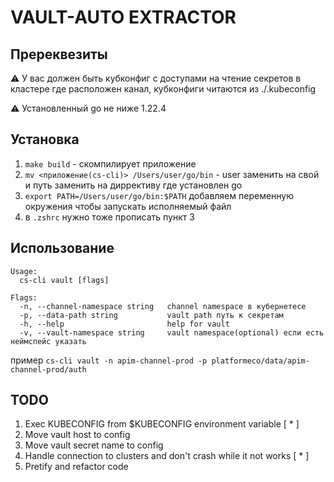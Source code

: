 # VAULT-AUTO EXTRACTOR

## Пререквезиты

:warning: У вас должен быть кубконфиг с доступами на чтение секретов в кластере где расположен канал, кубконфиги читаются из ./.kubeconfig

:warning: Установленный go не ниже 1.22.4

## Установка 

1. `make build` - скомпилирует приложение
2. `mv <приложение(cs-cli)> /Users/user/go/bin` - user заменить на свой и путь заменить на диррективу где установлен go
3. `export PATH=/Users/user/go/bin:$PATH` добавляем переменную окружения чтобы запускать исполняемый файл
4. в `.zshrc` нужно тоже прописать пункт 3 

## Использование

```
Usage:
  cs-cli vault [flags]

Flags:
  -n, --channel-namespace string   channel namespace в кубернетесе
  -p, --data-path string           vault path путь к секретам 
  -h, --help                       help for vault
  -v, --vault-namespace string     vault namespace(optional) если есть неймспейс указать
```

пример 
`cs-cli vault -n apim-channel-prod -p platformeco/data/apim-channel-prod/auth`

## TODO

1. Exec KUBECONFIG from $KUBECONFIG environment variable [ * ]
2. Move vault host to config
3. Move vault secret name to config
4. Handle connection to clusters and don't crash while it not works [ * ]
5. Pretify and refactor code